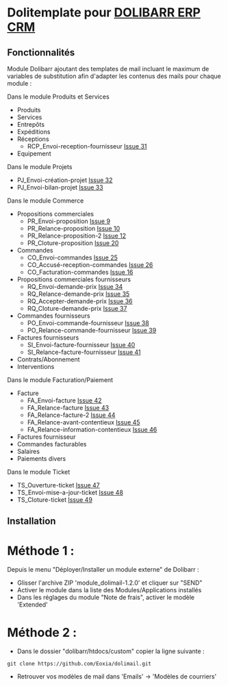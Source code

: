 # Dolitemplate pour [DOLIBARR ERP CRM](https://www.dolibarr.org)

## Fonctionnalités

Module Dolibarr ajoutant des templates de mail incluant le maximum de variables de substitution afin d'adapter les contenus des mails pour chaque module :

Dans le module Produits et Services

- Produits
- Services
- Entrepôts
- Expéditions
- Réceptions
  - RCP_Envoi-reception-fournisseur [Issue 31](https://github.com/Eoxia/dolitemplate/issues/31)
- Equipement

Dans le module Projets

- PJ_Envoi-création-projet [Issue 32](https://github.com/Eoxia/dolitemplate/issues/32)
- PJ_Envoi-bilan-projet [Issue 33](https://github.com/Eoxia/dolitemplate/issues/33)

Dans le module Commerce

- Propositions commerciales
  - PR_Envoi-proposition [Issue 9](https://github.com/Eoxia/dolitemplate/issues/9)
  - PR_Relance-proposition [Issue 10](https://github.com/Eoxia/dolitemplate/issues/10)
  - PR_Relance-proposition-2 [Issue 12](https://github.com/Eoxia/dolitemplate/issues/12)
  - PR_Cloture-proposition [Issue 20](https://github.com/Eoxia/dolitemplate/issues/20)
- Commandes
  - CO_Envoi-commandes [Issue 25](https://github.com/Eoxia/dolitemplate/issues/25)
  - CO_Accusé-reception-commandes [Issue 26](https://github.com/Eoxia/dolitemplate/issues/26)
  - CO_Facturation-commandes [Issue 16](https://github.com/Eoxia/dolitemplate/issues/16)
- Propositions commerciales fournisseurs
  - RQ_Envoi-demande-prix [Issue 34](https://github.com/Eoxia/dolitemplate/issues/34)
  - RQ_Relance-demande-prix [Issue 35](https://github.com/Eoxia/dolitemplate/issues/35)
  - RQ_Accepter-demande-prix [Issue 36](https://github.com/Eoxia/dolitemplate/issues/36)
  - RQ_Cloture-demande-prix [Issue 37](https://github.com/Eoxia/dolitemplate/issues/37)
- Commandes fournisseurs
  - PO_Envoi-commande-fournisseur [Issue 38](https://github.com/Eoxia/dolitemplate/issues/38)
  - PO_Relance-commande-fournisseur [Issue 39](https://github.com/Eoxia/dolitemplate/issues/39)
- Factures fournisseurs
  - SI_Envoi-facture-fournisseur [Issue 40](https://github.com/Eoxia/dolitemplate/issues/40)
  - SI_Relance-facture-fournisseur [Issue 41](https://github.com/Eoxia/dolitemplate/issues/41)
- Contrats/Abonnement
- Interventions

Dans le module Facturation/Paiement

- Facture
  - FA_Envoi-facture [Issue 42](https://github.com/Eoxia/dolitemplate/issues/42)
  - FA_Relance-facture [Issue 43](https://github.com/Eoxia/dolitemplate/issues/43)
  - FA_Relance-facture-2 [Issue 44](https://github.com/Eoxia/dolitemplate/issues/44)
  - FA_Relance-avant-contentieux [Issue 45](https://github.com/Eoxia/dolitemplate/issues/45)
  - FA_Relance-information-contentieux [Issue 46](https://github.com/Eoxia/dolitemplate/issues/46)
- Factures fournisseur
- Commandes facturables
- Salaires
- Paiements divers


Dans le module Ticket

- TS_Ouverture-ticket [Issue 47](https://github.com/Eoxia/dolitemplate/issues/47)
- TS_Envoi-mise-a-jour-ticket [Issue 48](https://github.com/Eoxia/dolitemplate/issues/48)
- TS_Cloture-ticket [Issue 49](https://github.com/Eoxia/dolitemplate/issues/49)

## Installation

# Méthode 1 :

Depuis le menu "Déployer/Installer un module externe" de Dolibarr :

- Glisser l'archive ZIP 'module_dolimail-1.2.0' et cliquer sur "SEND"
- Activer le module dans la liste des Modules/Applications installés
- Dans les réglages du module "Note de frais", activer le modèle 'Extended'

# Méthode 2 :

- Dans le dossier "dolibarr/htdocs/custom" copier la ligne suivante :
```
git clone https://github.com/Eoxia/dolimail.git
```
- Retrouver vos modèles de mail dans 'Emails' -> 'Modèles de courriers'
